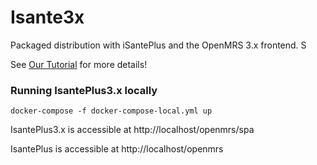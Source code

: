 # Isante3x 

Packaged distribution with iSantePlus and the OpenMRS 3.x frontend. S

See [Our Tutorial](https://github.com/IsantePlus/iSantePlus3x/wiki/OpenMRS-3.x-&-iSantePlus:-A-Tutorial) for more details!


### Running IsantePlus3.x locally

```
docker-compose -f docker-compose-local.yml up 
```

IsantePlus3.x is accessible at http://localhost/openmrs/spa

IsantePlus is accessible at http://localhost/openmrs
